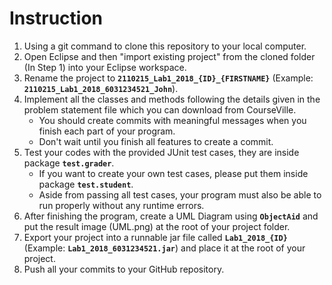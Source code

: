 # Instruction

1. Using a git command to clone this repository to your local computer.
2. Open Eclipse and then "import existing project" from the cloned folder (In Step 1) into your Eclipse workspace.
3. Rename the project to **`2110215_Lab1_2018_{ID}_{FIRSTNAME}`** (Example: **`2110215_Lab1_2018_6031234521_John`**).
4. Implement all the classes and methods following the details given in the problem statement file which you can download from CourseVille.
    - You should create commits with meaningful messages when you finish each part of your program.
    - Don't wait until you finish all features to create a commit.
5. Test your codes with the provided JUnit test cases, they are inside package **`test.grader`**.
    - If you want to create your own test cases, please put them inside package **`test.student`**.
    - Aside from passing all test cases, your program must also be able to run properly without any runtime errors.
6. After finishing the program, create a UML Diagram using **`ObjectAid`** and put the result image (UML.png) at the root of your project folder.
7. Export your project into a runnable jar file called **`Lab1_2018_{ID}`** (Example: **`Lab1_2018_6031234521.jar`**) and place it at the root of your project.
8. Push all your commits to your GitHub repository.
